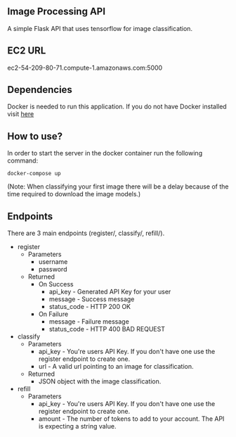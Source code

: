 ## Image Processing API
A simple Flask API that uses tensorflow for image classification.

## EC2 URL
ec2-54-209-80-71.compute-1.amazonaws.com:5000

## Dependencies
Docker is needed to run this application.
If you do not have Docker installed visit [here](https://hub.docker.com/search/?type=edition&offering=community)

## How to use?
In order to start the server in the docker container run the following command:
```
docker-compose up
```
(Note: When classifying your first image there will be a delay because of the time required to download the image models.)

## Endpoints
There are 3 main endpoints (register/, classify/, refill/).

- register
    - Parameters
        - username
        - password
    - Returned
        - On Success
            - api_key - Generated API Key for your user
            - message - Success message
            - status_code - HTTP 200 OK
        - On Failure
            - message - Failure message
            - status_code - HTTP 400 BAD REQUEST
- classify
    - Parameters
        - api_key - You're users API Key. If you don't have one use the register endpoint to create one.
        - url - A valid url pointing to an image for classification.
    - Returned
        - JSON object with the image classification.
- refill
    - Parameters
        - api_key - You're users API Key. If you don't have one use the register endpoint to create one.
        - amount - The number of tokens to add to your account. The API is expecting a string value.